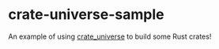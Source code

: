 # crate-universe-sample

An example of using
[crate_universe](https://bazelbuild.github.io/rules_rust/crate_universe.html) to
build some Rust crates!